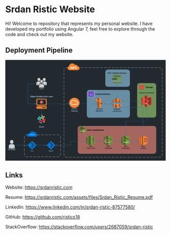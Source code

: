 # Srdan Ristic Website

Hi! Welcome to repository that represents my personal website. I have developed my portfolio using Angular 7, feel free to explore through the code and check out my website.

## Deployment Pipeline

![alt text](src/assets/img/projects/portfolio.png)

## Links

Website: https://srdanristic.com

Resume: https://srdanristic.com/assets/files/Srdan_Ristic_Resume.pdf

LinkedIn: https://www.linkedin.com/in/srdan-ristic-87577580/

GitHub: https://github.com/ristics18

StackOverflow: https://stackoverflow.com/users/2687059/srdan-ristic

